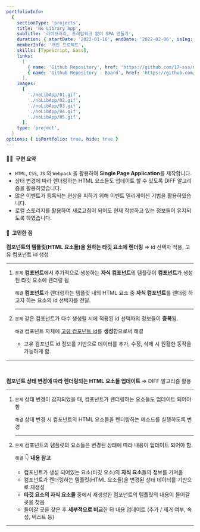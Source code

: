 ```yaml
---
portfolioInfo:
  {
    sectionType: 'projects',
    title: 'No Library App',
    subTitle: '라이브러리, 프레임워크 없이 SPA 만들기',
    duration: { startDate: '2022-01-16', endDate: '2022-02-06', isIng: true },
    memberInfo: '개인 프로젝트',
    skills: [TypeScript, Sass],
    links:
      [
        { name: 'Github Repository', href: 'https://github.com/17-sss/no-lib-App' },
        { name: 'Github Repository - Board', href: 'https://github.com/17-sss/no-lib-App/tree/main/3_app/board' },
      ],
    images:
      [
        './noLibApp/01.gif',
        './noLibApp/02.gif',
        './noLibApp/03.gif',
        './noLibApp/04.gif',
        './noLibApp/05.gif',
      ],
    type: 'project',
  }
options: { isPortfolio: true, hide: true }
---
```


<h4 class="bg--gray text--bold"> 🧚🏻&nbsp;&nbsp;구현 요약</h4>

- `HTML`, `CSS`, `JS` 와 `Webpack` 을 활용하여 **Single Page Application**를 제작합니다.
- 상태 변경에 따라 렌더링하는 HTML 요소들도 업데이트 할 수 있도록 DIFF 알고리즘을 활용하였습니다.
- 많은 이벤트가 등록되는 현상을 피하기 위해 이벤트 델리게이션 기법을 활용하였습니다.
- 로컬 스토리지를 활용하여 새로고침이 되어도 현재 작성하고 있는 정보들이 유지되도록 하였습니다.

<h4 class="bg--gray text--bold">🤔&nbsp;&nbsp;고민한 점</h4>

<p>
  <strong>컴포넌트의 템플릿(HTML 요소들)을 원하는 타깃 요소에 렌더링</strong>
  <span>⇒</span>
  <span class="text--italic text--bold text--gray">id 선택자 적용, 고유 컴포넌트 id 생성</span>
</p>
<hr class="thin" />
<ol>
  <li>
    <p>
      <code class="language--text text--brown text--bold">문제</code>
      <span
        ><strong>컴포넌트</strong>에서 추가적으로 생성하는 <strong class="text--brown">자식 컴포넌트</strong>의 템플릿이
        <strong>컴포넌트</strong>가 생성된 타깃 요소에 렌더링 됨</span
      >
    </p>
    <p>
      <code class="language--text text--purple text--bold">해결</code>
      <span
        ><strong>컴포넌트</strong>가 렌더링하는 템플릿 내의 HTML 요소 중
        <strong class="text--brown">자식 컴포넌트</strong>를 렌더링 하고자 하는 요소의 id 선택자를 전달.</span
      >
    </p>
    <hr class="thin" />
  </li>
  <li>
    <p>
      <code class="language--text text--brown text--bold">문제</code>
      <span>같은 컴포넌트가 다수 생성될 시에 적용된 id 선택자의 정보들이 <strong>중복</strong>됨.</span>
    </p>
    <p>
      <code class="language--text text--purple text--bold">해결</code>
      <span>컴포넌트 자체에 <u>고유 컴포넌트 id</u>를 <strong>생성</strong>함으로써 해결</span>
    </p>
    <ul class="pl--24 alpha">
      <li>
        <span>고유 컴포넌트 id 정보를 기반으로 데이터를 추가, 수정, 삭제 시 원활한 동작을 가능하게 함.</span>
      </li>
    </ul>
  </li>
</ol>

<hr class="thin" />
<br/>

<p>
  <strong>컴포넌트 상태 변경에 따라 렌더링되는 HTML 요소들 업데이트</strong>
  <span>⇒</span>
  <span class="text--italic text--bold text--gray">DIFF 알고리즘 활용</span>
</p>
<hr class="thin" />
<ol>
  <li>
    <p>
      <code class="language--text text--brown text--bold">문제</code>
      <span>상태 변경이 감지되었을 때, 컴포넌트가 렌더링하는 요소들도 업데이트 되어야 함</span>
    </p>
    <p>
      <code class="language--text text--purple text--bold">해결</code>
      <span>상태 변경 시 컴포넌트의 HTML 요소들을 렌더링하는 메소드를 실행하도록 변경</span>
    </p>
    <hr class="thin" />
  </li>
  <li>
    <p>
      <code class="language--text text--brown text--bold">문제</code>
      <span>컴포넌트의 템플릿의 요소들은 변경된 상태에 따라 내용이 업데이트 되어야 함.</span>
    </p>
    <p>
      <code class="language--text text--purple text--bold">해결</code>
      <span class="bg--green text--italic">👇 <strong>내용 참고</strong></span>
    </p>
    <ul class="pl--24 alpha">
      <li>
        <span>컴포넌트가 생성 되어있는 요소(타깃 요소)의 <strong>자식 요소</strong>들의 정보를 가져옴</span>
      </li>
      <li>
        <span>컴포넌트가 렌더링하는 템플릿(HTML 요소들)을 변경된 상태 데이터를 기반으로 재생성 </span>
      </li>
      <li>
        <span><strong>타깃 요소의 자식 요소들</strong> 중에서 재생성한 컴포넌트의 템플릿의 내용이 들어갈 곳을 찾음</span>
      </li>
      <li>
        <span>들어갈 곳을 찾은 후 <strong>세부적으로 비교</strong>한 뒤 내용 업데이트 (추가 / 제거 여부, 속성, 텍스트 등)</span>
      </li>
    </ul>
  </li>
</ol>

<hr class="thin" />


